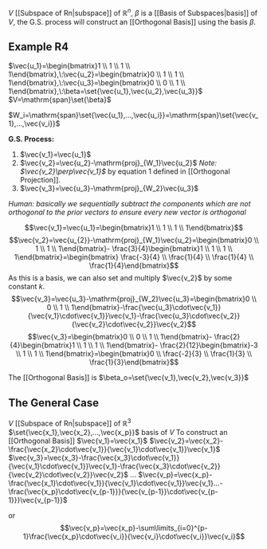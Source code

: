 $V$ [[Subspace of Rn|subspace]] of $\mathbb{R}^n$, $\beta$ is a [[Basis of Subspaces|basis]] of $V$, the G.S. process will construct an [[Orthogonal Basis]] using the basis $\beta$.

## Example R4

$\vec{u_1}=\begin{bmatrix}1 \\ 1 \\ 1 \\ 1\end{bmatrix},\:\vec{u_2}=\begin{bmatrix}0 \\ 1 \\ 1 \\ 1\end{bmatrix},\:\vec{u_3}=\begin{bmatrix}0 \\ 0 \\ 1 \\ 1\end{bmatrix},\:\beta=\set{\vec{u_1},\vec{u_2},\vec{u_3}}$
$V=\mathrm{span}\set{\beta}$

$W_i=\mathrm{span}\set{\vec{u_1},...,\vec{u_i}}=\mathrm{span}\set{\vec{v_1},...,\vec{v_i}}$

**G.S. Process:**

1. $\vec{v_1}=\vec{u_1}$
2. $\vec{v_2}=\vec{u_2}-\mathrm{proj}_{W_1}\vec{u_2}$
   _Note: $\vec{v_2}\perp\vec{v_1}$_ by equation 1 defined in [[Orthogonal Projection]].
3. $\vec{v_3}=\vec{u_3}-\mathrm{proj}_{W_2}\vec{u_3}$

_Human: basically we sequentially subtract the components which are not orthogonal to the prior vectors to ensure every new vector is orthogonal_

$$\vec{v_1}=\vec{u_1}=\begin{bmatrix}1 \\ 1 \\ 1 \\ 1\end{bmatrix}$$
$$\vec{v_2}=\vec{u_{2}}-\mathrm{proj}_{W_1}\vec{u_2}=\begin{bmatrix}0 \\ 1 \\ 1 \\ 1\end{bmatrix}- \frac{3}{4}\begin{bmatrix}1 \\ 1 \\ 1 \\ 1\end{bmatrix}=\begin{bmatrix} \frac{-3}{4} \\ \frac{1}{4} \\ \frac{1}{4} \\ \frac{1}{4}\end{bmatrix}$$ As this is a basis, we can also set and multiply $\vec{v_2}$ by some constant $k$.
$$\vec{v_3}=\vec{u_3}-\mathrm{proj}_{W_2}\vec{u_3}=\begin{bmatrix}0 \\ 0 \\ 1 \\ 1\end{bmatrix}-\frac{\vec{u_3}\cdot\vec{v_1}}{\vec{v_1}\cdot\vec{v_1}}\vec{v_1}-\frac{\vec{u_3}\cdot\vec{v_2}}{\vec{v_2}\cdot\vec{v_2}}\vec{v_2}$$
$$\vec{v_3}=\begin{bmatrix}0 \\ 0 \\ 1 \\ 1\end{bmatrix}- \frac{2}{4}\begin{bmatrix}1 \\ 1 \\ 1 \\ 1\end{bmatrix}- \frac{2}{12}\begin{bmatrix}-3 \\ 1 \\ 1 \\ 1\end{bmatrix}=\begin{bmatrix}0 \\ \frac{-2}{3} \\ \frac{1}{3} \\ \frac{1}{3}\end{bmatrix}$$

The [[Orthogonal Basis]] is $\beta_o=\set{\vec{v_1},\vec{v_2},\vec{v_3}}$

## The General Case

$V$ [[Subspace of Rn|subspace]] of $\mathbb{R}^3$
$\set{\vec{x_1},\vec{x_2},...,\vec{x_p}}$ basis of $V$
To construct an [[Orthogonal Basis]]
$\vec{v_1}=\vec{x_1}$
$\vec{v_2}=\vec{x_2}-\frac{\vec{x_2}\cdot\vec{v_1}}{\vec{v_1}\cdot\vec{v_1}}\vec{v_1}$
$\vec{v_3}=\vec{x_3}-\frac{\vec{x_3}\cdot\vec{v_1}}{\vec{v_1}\cdot\vec{v_1}}\vec{v_1}-\frac{\vec{x_3}\cdot\vec{v_2}}{\vec{v_2}\cdot\vec{v_2}}\vec{v_2}$
...
$\vec{v_p}=\vec{x_p}-\frac{\vec{x_1}\cdot\vec{v_1}}{\vec{v_1}\cdot\vec{v_1}}\vec{v_1}...-\frac{\vec{x_p}\cdot\vec{v_{p-1}}}{\vec{v_{p-1}}\cdot\vec{v_{p-1}}}\vec{v_{p-1}}$

or $$\vec{v_p}=\vec{x_p}-\sum\limits_{i=0}^{p-1}\frac{\vec{x_p}\cdot\vec{v_i}}{\vec{v_i}\cdot\vec{v_i}}\vec{v_i}$$
